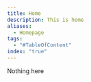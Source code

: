 ```yaml
---
title: Home
description: This is home
aliases:
  - Homepage
tags:
  - "#TableOfContent"
index: "true"
---
```

Nothing here
